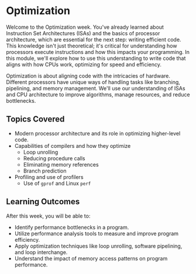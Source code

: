 # Optimization

Welcome to the Optimization week. You've already learned about Instruction Set Architectures (ISAs) and the basics of processor architecture, which are essential for the next step: writing efficient code. This knowledge isn't just theoretical; it's critical for understanding how processors execute instructions and how this impacts your programming. In this module, we'll explore how to use this understanding to write code that aligns with how CPUs work, optimizing for speed and efficiency.

Optimization is about aligning code with the intricacies of hardware. Different processors have unique ways of handling tasks like branching, pipelining, and memory management. We'll use our understanding of ISAs and CPU architecture to improve algorithms, manage resources, and reduce bottlenecks. 

## Topics Covered

- Modern processor architecture and its role in optimizing higher-level code.
- Capabilities of compilers and how they optimize
  - Loop unrolling
  - Reducing procedure calls
  - Eliminating memory references
  - Branch prediction
- Profiling and use of profilers
  - Use of `gprof` and Linux `perf`

## Learning Outcomes

After this week, you will be able to:

- Identify performance bottlenecks in a program.
- Utilize performance analysis tools to measure and improve program efficiency.
- Apply optimization techniques like loop unrolling, software pipelining, and loop interchange.
- Understand the impact of memory access patterns on program performance.


<!-- 
## References:
- https://www.codeproject.com/Articles/6154/Writing-Efficient-C-and-C-Code-Optimization
- https://www.agner.org/optimize/
- https://www.youtube.com/@Computerphile/playlists
- https://github.com/cjl3080434008/2014/blob/master/read_book/Writing%20efficient%20programs%201982.pdf 
- https://ocw.mit.edu/courses/6-004-computation-structures-spring-2017/
- https://ocw.mit.edu/courses/6-172-performance-engineering-of-software-systems-fall-2018/pages/syllabus/
- https://www.cs.cornell.edu/courses/cs6120/2020fa/self-guided/
- -->